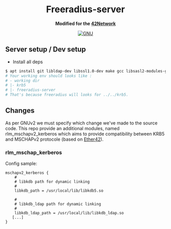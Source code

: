 <div align="center">
  <h1>Freeradius-server</h1>
  <p>
    <strong>Modified for the <a href="https://www.42.fr/42-network/">42Network</a></strong>
  </p>
  <p>

[![GNU](https://img.shields.io/badge/license-GNU%202-blue.svg)](LICENSE)

  </p>
</div>

Server setup / Dev setup
--------------------------

- Install all deps
```bash
$ apt install git libldap-dev libssl1.0-dev make gcc libsasl2-modules-gssapi-mit ldap-utils libtalloc-dev
# Your working env should looks like :
# - working dir
# |- krb5
# |- freeradius-server
# That's because freeradius will looks for ../../krb5.
```

Changes
--------------------------
As per GNUv2 we must specify which change we've made to the source code. 
This repo provide an additional modules, named rlm_mschapv2_kerberos which aims to provide compatibility between KRB5 and MSCHAPv2 protocole (based on [Ether42](https://github.com/ether42/freeradius-ldap-kerberos)).

### rlm_mschap_kerberos
Config sample:
```
mschapv2_kerberos {
	#
	# libkdb path for dynamic linking
	#
	libkdb_path = /usr/local/lib/libkdb5.so

	#
	# libkdb_ldap path for dynamic linking
	#
	libkdb_ldap_path = /usr/local/lib/libkdb_ldap.so
   [...]
}
```
